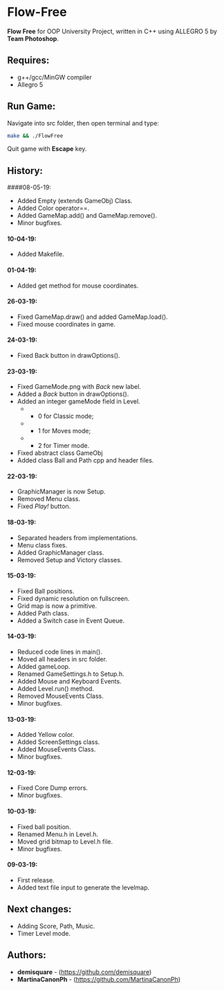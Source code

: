 # Flow-Free
**Flow Free** for OOP University Project, written in C++ using ALLEGRO 5 by **Team Photoshop**.

## Requires:
 - g++/gcc/MinGW compiler
 - Allegro 5

## Run Game:
Navigate into src folder, then open terminal and type:
```bash
make && ./FlowFree
```
Quit game with **Escape** key.

## History:

####08-05-19:
- Added Empty (extends GameObj) Class.
- Added Color operator==.
- Added GameMap.add() and GameMap.remove().
- Minor bugfixes.

#### 10-04-19:
- Added Makefile.

#### 01-04-19:
- Added get method for mouse coordinates.

#### 26-03-19:
- Fixed GameMap.draw() and added GameMap.load().
- Fixed mouse coordinates in game.

#### 24-03-19:
- Fixed Back button in drawOptions().

#### 23-03-19:
- Fixed GameMode.png with _Back_ new label.
- Added a _Back_ button in drawOptions().
- Added an integer gameMode field in Level.
    - - 0 for Classic mode;
    - - 1 for Moves mode;
    - - 2 for Timer mode.
- Fixed abstract class GameObj
- Added class Ball and Path cpp and header files.

#### 22-03-19:
- GraphicManager is now Setup.
- Removed Menu class.
- Fixed _Play!_ button.

#### 18-03-19:
- Separated headers from implementations.
- Menu class fixes.
- Added GraphicManager class.
- Removed Setup and Victory classes.

#### 15-03-19:
- Fixed Ball positions.
- Fixed dynamic resolution on fullscreen.
- Grid map is now a primitive.
- Added Path class.
- Added a Switch case in Event Queue.

#### 14-03-19:
- Reduced code lines in main().
- Moved all headers in src folder.
- Added gameLoop.
- Renamed GameSettings.h to Setup.h.
- Added Mouse and Keyboard Events.
- Added Level.run() method.
- Removed MouseEvents Class.
- Minor bugfixes.

#### 13-03-19:
- Added Yellow color.
- Added ScreenSettings class.
- Added MouseEvents Class.
- Minor bugfixes.

#### 12-03-19:
- Fixed Core Dump errors.
- Minor bugfixes.

#### 10-03-19:
- Fixed ball position.
- Renamed Menu.h in Level.h.
- Moved grid bitmap to Level.h file.
- Minor bugfixes.

#### 09-03-19:
- First release.
- Added text file input to generate the levelmap.

## Next changes:
- Adding Score, Path, Music.
- Timer Level mode.

## Authors:

* **demisquare** - (https://github.com/demisquare)
* **MartinaCanonPh** - (https://github.com/MartinaCanonPh)
